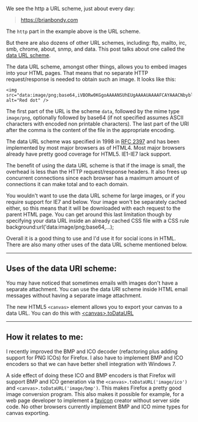 We see the http a URL scheme, just about every day:

> https://brianbondy.com

The `http` part in the example above is the URL scheme.

But there are also dozens of other URL schemes, including: ftp, mailto, irc, smb, chrome, about, snmp, and data.
This post talks about one called the [data URL scheme][1].

The data URL scheme, amongst other things, allows you to embed images into your HTML pages.
That means that no separate HTTP request/response is needed to obtain such an image.
It looks like this:

    <img src="data:image/png;base64,iVBORw0KGgoAAAANSUhEUgAAAAUAAAAFCAYAAACNbyblAAAAHElEQVQI12P4//8/w38GIAXDIBKE0DHxgljNBAAO9TXL0Y4OHwAAAABJRU5ErkJggg==" alt="Red dot" />

The first part of the URL is the scheme `data`, followed by the mime type `image/png`, optionally followed by base64 (if not specified assumes ASCII characters with encoded non printable characters).
The last part of the URI after the comma is the content of the file in the appropriate encoding.


The data URL scheme was specified in 1998 in [RFC 2397][2] and has been implemented by most major browsers as of HTML4.
Most major browsers already have pretty good coverage for HTML5.  IE1-IE7 lack support.

The benefit of using the data URL scheme is that if the image is small, the overhead is less than the HTTP request/response headers.
It also frees up concurrent connections since each browser has a maximum amount of connections it can make total and to each domain.

You wouldn't want to use the data URL scheme for large images, or if you require support for IE7 and below.
Your image won't be separately cached either, so this means that it will be downloaded with each request to the parent HTML page.
You can get around this last limitation though by specifying your data URL inside an already cached CSS file with a CSS rule background:url('data:image/png;base64,...);

Overall it is a good thing to use and I'd use it for social icons in HTML.  
There are also many other uses of the data URL scheme mentioned below.

---

## Uses of the data URI scheme:

You may have noticed that sometimes emails with images don't have a separate attachment.
You can use the data URI scheme inside HTML email messages without having a separate image attachment.

The new HTML5 `<canvas>` element allows you to export your canvas to a data URL.
You can do this with [&lt;canvas&gt;.toDataURL][3]

---

## How it relates to me:

I recently improved the BMP and ICO decoder (refactoring plus adding support for PNG ICOs) for Firefox.
I also have to implement BMP and ICO encoders so that we can have better shell integration with Windows 7.

A side effect of doing these ICO and BMP encoders is that Firefox will support BMP and ICO generation via the `<canvas>.toDataURL('image/ico')` and `<canvas>.toDataURL('image/bmp')`.
This makes Firefox a pretty good image conversion program.
This also makes it possible for example, for a web page developer to implement a [favicon][4] creator without server side code.  No other browsers currently implement BMP and ICO mime types for canvas exporting.

[1]: http://en.wikipedia.org/wiki/Data_URI_scheme
[2]: http://www.ietf.org/rfc/rfc2397
[3]: http://www.w3.org/TR/html5/the-canvas-element.html#dom-canvas-todataurl
[4]: http://en.wikipedia.org/wiki/Favicon
